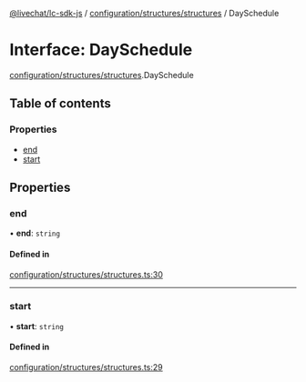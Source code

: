 [@livechat/lc-sdk-js](../README.md) / [configuration/structures/structures](../modules/configuration_structures_structures.md) / DaySchedule

# Interface: DaySchedule

[configuration/structures/structures](../modules/configuration_structures_structures.md).DaySchedule

## Table of contents

### Properties

- [end](configuration_structures_structures.DaySchedule.md#end)
- [start](configuration_structures_structures.DaySchedule.md#start)

## Properties

### end

• **end**: `string`

#### Defined in

[configuration/structures/structures.ts:30](https://github.com/livechat/lc-sdk-js/blob/5f5afdd/src/configuration/structures/structures.ts#L30)

___

### start

• **start**: `string`

#### Defined in

[configuration/structures/structures.ts:29](https://github.com/livechat/lc-sdk-js/blob/5f5afdd/src/configuration/structures/structures.ts#L29)
